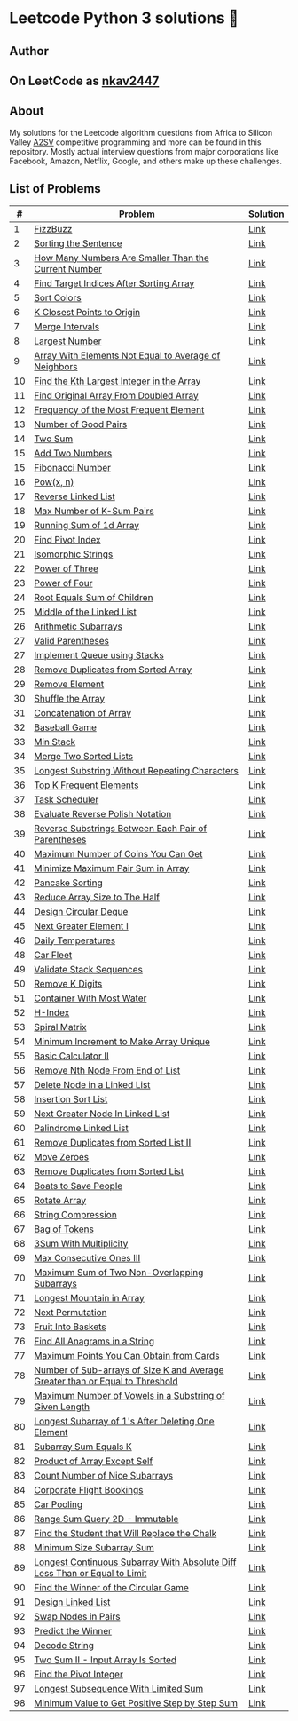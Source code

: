 # Leetcode Python 3 solutions 🚀

## Author

## On LeetCode as [nkav2447](https://leetcode.com/nkav2447/)

## About

My solutions for the Leetcode algorithm questions from Africa to Silicon Valley [A2SV](https://a2sv.org/) competitive programming and more can be found in this repository. Mostly actual interview questions from major corporations like Facebook, Amazon, Netflix, Google, and others make up these challenges.

## List of Problems

| #   | Problem                                                                                                                                                                                       | Solution                                                                                                                   |
| --- | --------------------------------------------------------------------------------------------------------------------------------------------------------------------------------------------- | -------------------------------------------------------------------------------------------------------------------------- |
| 1   | [FizzBuzz](https://leetcode.com/problems/fizz-buzz/)                                                                                                                                          | [Link](https://github.com/nkav2447/competitive_programming/blob/main/solutions/fizz-buzz.py)                               |
| 2   | [Sorting the Sentence](https://leetcode.com/problems/sorting-the-sentence/)                                                                                                                   | [Link](https://github.com/nkav2447/competitive_programming/blob/main/solutions/sorting_the_sentence.py)                    |
| 3   | [How Many Numbers Are Smaller Than the Current Number](https://leetcode.com/problems/how-many-numbers-are-smaller-than-the-current-number/)                                                   | [Link](https://github.com/nkav2447/competitive_programming/blob/main/solutions/smaller_than_current.py)                    |
| 4   | [Find Target Indices After Sorting Array](https://leetcode.com/problems/find-target-indices-after-sorting-array/)                                                                             | [Link](https://github.com/nkav2447/competitive_programming/blob/main/solutions/find_target_index.py)                       |
| 5   | [Sort Colors](https://leetcode.com/problems/sort-colors/)                                                                                                                                     | [Link](https://github.com/nkav2447/competitive_programming/blob/main/solutions/sort_colors.py)                             |
| 6   | [ K Closest Points to Origin](https://leetcode.com/problems/k-closest-points-to-origin/)                                                                                                      | [Link](https://github.com/nkav2447/competitive_programming/blob/main/solutions/k_to_the_origin.py)                         |
| 7   | [ Merge Intervals](https://leetcode.com/problems/merge-intervals/)                                                                                                                            | [Link](https://github.com/nkav2447/competitive_programming/blob/main/solutions/merge_intervals.py)                         |
| 8   | [ Largest Number](https://leetcode.com/problems/largest-number/)                                                                                                                              | [Link](https://github.com/nkav2447/competitive_programming/blob/main/solutions/largest_number.py)                          |
| 9   | [ Array With Elements Not Equal to Average of Neighbors](https://leetcode.com/problems/array-with-elements-not-equal-to-average-of-neighbors/)                                                | [Link](https://github.com/nkav2447/competitive_programming/blob/main/solutions/rearrange_arr.py)                           |
| 10  | [ Find the Kth Largest Integer in the Array](https://leetcode.com/problems/find-the-kth-largest-integer-in-the-array/)                                                                        | [Link](https://github.com/nkav2447/competitive_programming/blob/main/solutions/kth_largest.py)                             |
| 11  | [ Find Original Array From Doubled Array](https://leetcode.com/problems/find-original-array-from-doubled-array/)                                                                              | [Link](https://github.com/nkav2447/competitive_programming/blob/main/solutions/find_original_array.py)                     |
| 12  | [ Frequency of the Most Frequent Element](https://leetcode.com/problems/frequency-of-the-most-frequent-element/)                                                                              | [Link](https://github.com/nkav2447/competitive_programming/blob/main/solutions/max__frequency.py)                          |
| 13  | [ Number of Good Pairs](https://leetcode.com/problems/number-of-good-pairs/)                                                                                                                  | [Link](https://github.com/nkav2447/competitive_programming/blob/main/solutions/num_of_identical_pairs.py)                  |
| 14  | [ Two Sum](https://leetcode.com/problems/two-sum/)                                                                                                                                            | [Link](https://github.com/nkav2447/competitive_programming/blob/main/solutions/two_sum.py)                                 |
| 15  | [ Add Two Numbers](https://leetcode.com/problems/add-two-numbers/)                                                                                                                            | [Link](https://github.com/nkav2447/competitive_programming/blob/main/solutions/add_two_numbers.py)                         |
| 15  | [ Fibonacci Number](https://leetcode.com/problems/fibonacci-number/)                                                                                                                          | [Link](https://github.com/nkav2447/competitive_programming/blob/main/solutions/fibonacci_number.py)                        |
| 16  | [ Pow(x, n)](https://leetcode.com/problems/powx-n/)                                                                                                                                           | [Link](https://github.com/nkav2447/competitive_programming/blob/main/solutions/pow_fun.py)                                 |
| 17  | [ Reverse Linked List](https://leetcode.com/problems/reverse-linked-list/)                                                                                                                    | [Link](https://github.com/nkav2447/competitive_programming/blob/main/solutions/reverse_linked_list.py)                     |
| 18  | [ Max Number of K-Sum Pairs](https://leetcode.com/problems/max-number-of-k-sum-pairs/)                                                                                                        | [Link](https://github.com/nkav2447/competitive_programming/blob/main/solutions/max_no_of_k_sum_pairs.py)                   |
| 19  | [ Running Sum of 1d Array](https://leetcode.com/problems/running-sum-of-1d-array/)                                                                                                            | [Link](https://github.com/nkav2447/competitive_programming/blob/main/solutions/running_sum_of_1d_arr.py)                   |
| 20  | [ Find Pivot Index](https://leetcode.com/problems/find-pivot-index/)                                                                                                                          | [Link](https://github.com/nkav2447/competitive_programming/blob/main/solutions/find_pivot_index.py)                        |
| 21  | [ Isomorphic Strings](https://leetcode.com/problems/isomorphic-strings/)                                                                                                                      | [Link](https://github.com/nkav2447/competitive_programming/blob/main/solutions/isomorphic_strings.py)                      |
| 22  | [ Power of Three](https://leetcode.com/problems/power-of-three/)                                                                                                                              | [Link](https://github.com/nkav2447/competitive_programming/blob/main/solutions/power_of_three.py)                          |
| 23  | [ Power of Four](https://leetcode.com/problems/power-of-four/)                                                                                                                                | [Link](https://github.com/nkav2447/competitive_programming/blob/main/solutions/power_of_four.py)                           |
| 24  | [ Root Equals Sum of Children](https://leetcode.com/problems/root-equals-sum-of-children/)                                                                                                    | [Link](https://github.com/nkav2447/competitive_programming/blob/main/solutions/check_tree.py)                              |
| 25  | [ Middle of the Linked List](https://leetcode.com/problems/middle-of-the-linked-list/)                                                                                                        | [Link](https://github.com/nkav2447/competitive_programming/blob/main/solutions/mid_linked_list.py)                         |
| 26  | [ Arithmetic Subarrays](https://leetcode.com/problems/arithmetic-subarrays/)                                                                                                                  | [Link](https://github.com/nkav2447/competitive_programming/blob/main/solutions/arithmetic_sub_arr.py)                      |
| 27  | [ Valid Parentheses](https://leetcode.com/problems/valid-parentheses/)                                                                                                                        | [Link](https://github.com/nkav2447/competitive_programming/blob/main/solutions/vaild_parentheses.py)                       |
| 27  | [ Implement Queue using Stacks](https://leetcode.com/problems/implement-queue-using-stacks/)                                                                                                  | [Link](https://github.com/nkav2447/competitive_programming/blob/main/solutions/implement_queue.py)                         |
| 28  | [ Remove Duplicates from Sorted Array](https://leetcode.com/problems/remove-duplicates-from-sorted-array/)                                                                                    | [Link](https://github.com/nkav2447/competitive_programming/blob/main/solutions/remove_duplicates_from_sorted_array.py)     |
| 29  | [ Remove Element](https://leetcode.com/problems/remove-element/)                                                                                                                              | [Link](https://github.com/nkav2447/competitive_programming/blob/main/solutions/remove_element.py)                          |
| 30  | [ Shuffle the Array](https://leetcode.com/problems/shuffle-the-array/)                                                                                                                        | [Link](https://github.com/nkav2447/competitive_programming/blob/main/solutions/shuffle_the_array.py)                       |
| 31  | [ Concatenation of Array](https://leetcode.com/problems/concatenation-of-array/)                                                                                                              | [Link](https://github.com/nkav2447/competitive_programming/blob/main/solutions/concatnenation_of_array.py)                 |
| 32  | [ Baseball Game](https://leetcode.com/problems/baseball-game/)                                                                                                                                | [Link](https://github.com/nkav2447/competitive_programming/blob/main/solutions/baseball_game.py)                           |
| 33  | [ Min Stack](https://leetcode.com/problems/min-stack/)                                                                                                                                        | [Link](https://github.com/nkav2447/competitive_programming/blob/main/solutions/min_stack.py)                               |
| 34  | [ Merge Two Sorted Lists](https://leetcode.com/problems/merge-two-sorted-lists/)                                                                                                              | [Link](https://github.com/nkav2447/competitive_programming/blob/main/solutions/merger_two_sorted.py)                       |
| 35  | [ Longest Substring Without Repeating Characters](https://leetcode.com/problems/longest-substring-without-repeating-characters/)                                                              | [Link](https://github.com/nkav2447/competitive_programming/blob/main/solutions/longest_substr_without_rep.py)              |
| 36  | [ Top K Frequent Elements](https://leetcode.com/problems/top-k-frequent-elements/)                                                                                                            | [Link](https://github.com/nkav2447/competitive_programming/blob/main/solutions/top_k_elements.py)                          |
| 37  | [ Task Scheduler](https://leetcode.com/problems/task-scheduler/)                                                                                                                              | [Link](https://github.com/nkav2447/competitive_programming/blob/main/solutions/task_scheduler.py)                          |
| 38  | [ Evaluate Reverse Polish Notation](https://leetcode.com/problems/evaluate-reverse-polish-notation/)                                                                                          | [Link](https://github.com/nkav2447/competitive_programming/blob/main/solutions/evaluate_reverse_polish.py)                 |
| 39  | [ Reverse Substrings Between Each Pair of Parentheses](https://leetcode.com/problems/reverse-substrings-between-each-pair-of-parentheses/)                                                    | [Link](https://github.com/nkav2447/competitive_programming/blob/main/solutions/reverse_substr_between_each_pair.py)        |
| 40  | [ Maximum Number of Coins You Can Get](https://leetcode.com/problems/maximum-number-of-coins-you-can-get/)                                                                                    | [Link](https://github.com/nkav2447/competitive_programming/blob/main/solutions/max_no_of_coins.py)                         |
| 41  | [ Minimize Maximum Pair Sum in Array](https://leetcode.com/problems/minimize-maximum-pair-sum-in-array/s)                                                                                     | [Link](https://github.com/nkav2447/competitive_programming/blob/main/solutions/min_max_pair_sum.py)                        |
| 42  | [ Pancake Sorting](https://leetcode.com/problems/pancake-sorting/)                                                                                                                            | [Link](https://github.com/nkav2447/competitive_programming/blob/main/solutions/pancake_sorting.py)                         |
| 43  | [ Reduce Array Size to The Half](https://leetcode.com/problems/reduce-array-size-to-the-half/)                                                                                                | [Link](https://github.com/nkav2447/competitive_programming/blob/main/solutions/reduce_arr_to_half_size.py)                 |
| 44  | [ Design Circular Deque](https://leetcode.com/problems/design-circular-deque/)                                                                                                                | [Link](https://github.com/nkav2447/competitive_programming/blob/main/solutions/design_circular_deque.py)                   |
| 45  | [ Next Greater Element I](https://leetcode.com/problems/next-greater-element-i/)                                                                                                              | [Link](https://github.com/nkav2447/competitive_programming/blob/main/solutions/next_greater_element_I.py)                  |
| 46  | [ Daily Temperatures](https://leetcode.com/problems/daily-temperatures/)                                                                                                                      | [Link](https://github.com/nkav2447/competitive_programming/blob/main/solutions/daily_tempratures.py)                       |
| 48  | [ Car Fleet](https://leetcode.com/problems/car-fleet/)                                                                                                                                        | [Link](https://github.com/nkav2447/competitive_programming/blob/main/solutions/car_fleet.py)                               |
| 49  | [ Validate Stack Sequences](https://leetcode.com/problems/validate-stack-sequences/)                                                                                                          | [Link]()                                                                                                                   |
| 50  | [ Remove K Digits](https://leetcode.com/problems/remove-k-digits/)                                                                                                                            | [Link](https://leetcode.com/problems/remove-k-digits/)                                                                     |
| 51  | [ Container With Most Water](https://leetcode.com/problems/container-with-most-water/)                                                                                                        | [Link](https://github.com/nkav2447/competitive_programming/blob/main/solutions/container_with_most_water.py)               |
| 52  | [ H-Index](https://leetcode.com/problems/h-index/)                                                                                                                                            | [Link](https://github.com/nkav2447/competitive_programming/blob/main/solutions/h-index.py)                                 |
| 53  | [ Spiral Matrix](https://leetcode.com/problems/spiral-matrix/)                                                                                                                                | [Link](https://github.com/nkav2447/competitive_programming/blob/main/solutions/spiral_matrix.py)                           |
| 54  | [ Minimum Increment to Make Array Unique](https://leetcode.com/problems/minimum-increment-to-make-array-unique/)                                                                              | [Link](https://github.com/nkav2447/competitive_programming/blob/main/solutions/minimum_increment_to_make_unique.py)        |
| 55  | [ Basic Calculator II](https://leetcode.com/problems/basic-calculator-ii/)                                                                                                                    | [Link](https://github.com/nkav2447/competitive_programming/blob/main/solutions/basic_calculator_II.py)                     |
| 56  | [Remove Nth Node From End of List](https://leetcode.com/problems/remove-nth-node-from-end-of-list/)                                                                                           | [Link](https://github.com/nkav2447/competitive_programming/blob/main/solutions/remove_nth_from_end.py)                     |
| 57  | [ Delete Node in a Linked List](https://leetcode.com/problems/delete-node-in-a-linked-list/)                                                                                                  | [Link](https://github.com/nkav2447/competitive_programming/blob/main/solutions/delete_node.py)                             |
| 58  | [ Insertion Sort List](https://leetcode.com/problems/insertion-sort-list/)                                                                                                                    | [Link](https://github.com/nkav2447/competitive_programming/blob/main/solutions/insertion_sort_list.py)                     |
| 59  | [ Next Greater Node In Linked List](https://leetcode.com/problems/next-greater-node-in-linked-list/)                                                                                          | [Link](https://github.com/nkav2447/competitive_programming/blob/main/solutions/next_greater_node.py)                       |
| 60  | [ Palindrome Linked List](https://leetcode.com/problems/palindrome-linked-list/)                                                                                                              | [Link](https://github.com/nkav2447/competitive_programming/blob/main/solutions/palindrome_linked_list.py)                  |
| 61  | [ Remove Duplicates from Sorted List II](https://leetcode.com/problems/remove-duplicates-from-sorted-list-ii/)                                                                                | [Link](https://github.com/nkav2447/competitive_programming/blob/main/solutions/remove_duplicates_from_sorted_list_II.py)   |
| 62  | [ Move Zeroes](https://leetcode.com/problems/move-zeroes/submissions/)                                                                                                                        | [Link](https://github.com/nkav2447/competitive_programming/blob/main/solutions/move_zeroes.py)                             |
| 63  | [Remove Duplicates from Sorted List](https://leetcode.com/problems/remove-duplicates-from-sorted-list/)                                                                                       | [Link](https://github.com/nkav2447/competitive_programming/blob/main/solutions/remove_duplicates_from_sorted_list.py)      |
| 64  | [ Boats to Save People](https://leetcode.com/problems/boats-to-save-people/)                                                                                                                  | [Link](https://github.com/nkav2447/competitive_programming/blob/main/solutions/boats_to_save_people.py)                    |
| 65  | [ Rotate Array](https://leetcode.com/problems/rotate-array/)                                                                                                                                  | [Link](https://github.com/nkav2447/competitive_programming/blob/main/solutions/rotate_array.py)                            |
| 66  | [ String Compression](https://leetcode.com/problems/string-compression/)                                                                                                                      | [Link](https://github.com/nkav2447/competitive_programming/blob/main/solutions/string_compression.py)                      |
| 67  | [ Bag of Tokens](https://leetcode.com/problems/bag-of-tokens/)                                                                                                                                | [Link](https://github.com/nkav2447/competitive_programming/blob/main/solutions/bag_of_tokens.py)                           |
| 68  | [ 3Sum With Multiplicity](https://leetcode.com/problems/3sum-with-multiplicity/)                                                                                                              | [Link](https://github.com/nkav2447/competitive_programming/blob/main/solutions/3sum_with_multiplicity.py)                  |
| 69  | [ Max Consecutive Ones III](https://leetcode.com/problems/max-consecutive-ones-iii/)                                                                                                          | [Link](https://github.com/nkav2447/competitive_programming/blob/main/solutions/max_consecutive_ones.py)                    |
| 70  | [ Maximum Sum of Two Non-Overlapping Subarrays](https://leetcode.com/problems/maximum-sum-of-two-non-overlapping-subarrays/)                                                                  | [Link](https://github.com/nkav2447/competitive_programming/blob/main/solutions/maximum_som_two_non_overlapping_sub_arr.py) |
| 71  | [ Longest Mountain in Array](https://leetcode.com/problems/longest-mountain-in-array/)                                                                                                        | [Link](https://github.com/nkav2447/competitive_programming/blob/main/solutions/longest_mountain_arr.py)                    |
| 72  | [ Next Permutation](https://leetcode.com/problems/next-permutation/)                                                                                                                          | [Link](https://github.com/nkav2447/competitive_programming/blob/main/solutions/next_permutation.py)                        |
| 73  | [ Fruit Into Baskets](https://leetcode.com/problems/fruit-into-baskets/)                                                                                                                      | [Link](https://github.com/nkav2447/competitive_programming/blob/main/solutions/fruit_in_to_baskets.py)                     |
| 76  | [ Find All Anagrams in a String](https://leetcode.com/problems/find-all-anagrams-in-a-string/)                                                                                                | [Link](https://github.com/nkav2447/competitive_programming/blob/main/solutions/find_all_anagrams_in_a_string.py)           |
| 77  | [ Maximum Points You Can Obtain from Cards](https://leetcode.com/problems/maximum-points-you-can-obtain-from-cards/)                                                                          | [Link](https://github.com/nkav2447/competitive_programming/blob/main/solutions/max_score.py)                               |
| 78  | [Number of Sub-arrays of Size K and Average Greater than or Equal to Threshold](https://leetcode.com/problems/number-of-sub-arrays-of-size-k-and-average-greater-than-or-equal-to-threshold/) | [Link](https://github.com/nkav2447/competitive_programming/blob/main/solutions/number_of_sub_arrays.py)                    |
| 79  | [ Maximum Number of Vowels in a Substring of Given Length](https://leetcode.com/problems/maximum-number-of-vowels-in-a-substring-of-given-length/)                                            | [Link](https://github.com/nkav2447/competitive_programming/blob/main/solutions/max_vowels.py)                              |
| 80  | [ Longest Subarray of 1's After Deleting One Element](https://leetcode.com/problems/longest-subarray-of-1s-after-deleting-one-element/)                                                       | [Link](https://github.com/nkav2447/competitive_programming/blob/main/solutions/longest_sub_array.py)                       |
| 81  | [Subarray Sum Equals K ](https://leetcode.com/problems/subarray-sum-equals-k/)                                                                                                                | [Link](https://github.com/nkav2447/competitive_programming/blob/main/solutions/sub_array_sum.py)                           |
| 82  | [Product of Array Except Self ](https://leetcode.com/problems/product-of-array-except-self)                                                                                                   | [Link](https://github.com/nkav2447/competitive_programming/blob/main/solutions/product_of_array_except_self.py)            |
| 83  | [ Count Number of Nice Subarrays](https://leetcode.com/problems/count-number-of-nice-subarrays/)                                                                                              | [Link](https://github.com/nkav2447/competitive_programming/blob/main/solutions/count_number_of_sub_arrays.py)              |
| 84  | [Corporate Flight Bookings ](https://leetcode.com/problems/corporate-flight-bookings/)                                                                                                        | [Link](https://github.com/nkav2447/competitive_programming/blob/main/solutions/corporate_flight_booking.py)                |
| 85  | [Car Pooling ](https://leetcode.com/problems/car-pooling/)                                                                                                                                    | [Link](https://github.com/nkav2447/competitive_programming/blob/main/solutions/car_pooling.py)                             |
| 86  | [Range Sum Query 2D - Immutable](https://leetcode.com/problems/range-sum-query-2d-immutable/)                                                                                                 | [Link](https://github.com/nkav2447/competitive_programming/blob/main/solutions/range_sum_query_2d_immutable.py)            |
| 87  | [Find the Student that Will Replace the Chalk](https://leetcode.com/problems/find-the-student-that-will-replace-the-chalk/)                                                                   | [Link](https://github.com/nkav2447/competitive_programming/blob/main/solutions/find_student_that_replace_the_chalk.py)     |
| 88  | [Minimum Size Subarray Sum](https://leetcode.com/problems/minimum-size-subarray-sum/)                                                                                                         | [Link](https://github.com/nkav2447/competitive_programming/blob/main/solutions/min_size_sub_arr.py)                        |
| 89  | [Longest Continuous Subarray With Absolute Diff Less Than or Equal to Limit](https://leetcode.com/problems/longest-continuous-subarray-with-absolute-diff-less-than-or-equal-to-limit/)       | [Link](https://github.com/nkav2447/competitive_programming/blob/main/solutions/longest_cont_sub_arr.py)                    |
| 90  | [Find the Winner of the Circular Game](https://leetcode.com/problems/find-the-winner-of-the-circular-game/)                                                                                   | [Link](https://github.com/nkav2447/competitive_programming/blob/main/solutions/find_the_winner_of_the_circular_game.py)    |
| 91  | [ Design Linked List](https://leetcode.com/problems/design-linked-list/)                                                                                                                      | [Link](https://github.com/nkav2447/competitive_programming/blob/main/solutions/design_linked_list.py)                      |
| 92  | [ Swap Nodes in Pairs](https://leetcode.com/problems/swap-nodes-in-pairs/)                                                                                                                    | [Link](https://github.com/nkav2447/competitive_programming/blob/main/solutions/swap_node_in_pairs.py)                      |
| 93  | [Predict the Winner](https://leetcode.com/problems/predict-the-winner/)                                                                                                                       | [Link](https://github.com/nkav2447/competitive_programming/blob/main/solutions/predict_the_winner.py)                      |
| 94  | [Decode String](https://leetcode.com/problems/decode-string/)                                                                                                                                 | [Link](https://github.com/nkav2447/competitive_programming/blob/main/solutions/decode_string.py)                           |
| 95  | [Two Sum II - Input Array Is Sorted](https://leetcode.com/problems/two-sum-ii-input-array-is-sorted/)                                                                                         | [Link](https://github.com/nkav2447/competitive_programming/blob/main/solutions/two_sum_II.py)                              |
|  96 | [Find the Pivot Integer](https://leetcode.com/problems/find-the-pivot-integer/)                                            | [Link](https://github.com/nkav2447/competitive_programming/blob/main/solutions/find_the_pivot_integer.py)
|  97 | [Longest Subsequence With Limited Sum](https://leetcode.com/problems/longest-subsequence-with-limited-sum/)                                            | [Link](https://github.com/nkav2447/competitive_programming/blob/main/solutions/longest_subsequence_with_limited_sum.py) 
|  98 | [Minimum Value to Get Positive Step by Step Sum](https://leetcode.com/problems/minimum-value-to-get-positive-step-by-step-sum/)                                            | [Link](https://github.com/nkav2447/competitive_programming/blob/main/solutions/min_value_to_get_posetive_step_by_step.py) 
